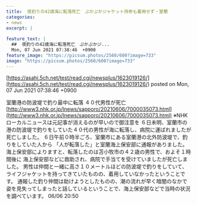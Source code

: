 ```yaml
---
title:  夜釣りの42歳海に転落死亡　ぷかぷかジャケット持参も着用せず・室蘭 
categories:
- news
excerpt: |
  
feature_text: |
  ##  夜釣りの42歳海に転落死亡　ぷかぷかジ...
  Mon, 07 Jun 2021 07:38:46  +0900
feature_image: "https://picsum.photos/2560/600?image=733"
image: "https://picsum.photos/2560/600?image=733"
---
```


[https://asahi.5ch.net/test/read.cgi/newsplus/1623019126/](https://asahi.5ch.net/test/read.cgi/newsplus/1623019126/)
posted on Mon, 07 Jun 2021 07:38:46  +0900

<!--more-->

室蘭港の防波堤で釣り最中に転落 ４０代男性が死亡 [http://www3.nhk.or.jp/lnews/sapporo/20210606/7000035073.html](http://www3.nhk.or.jp/lnews/sapporo/20210606/7000035073.html) ※NHKローカルニュースは元記事が消えるのが早いので御注意を ６日未明、室蘭市の港の防波堤で釣りをしていた４０代の男性が海に転落し、病院に運ばれましたが死亡しました。 ６日午前０時半ごろ、室蘭市にある室蘭港の北外防波堤で、釣りをしていた人から 「人が転落した」と室蘭海上保安部に通報がありました。 海上保安部によりますと、転落したのは苫小牧市の４２歳の男性で、およそ１時間後に 海上保安部などに救助され、病院で手当てを受けていましたが死亡しました。 男性は仲間と一緒に高さ１０メートルほどの防波堤で釣りをしていて、 ライフジャケットを持ってきていたものの、着用していなかったということです。 通報した釣り仲間は助けようとしたものの、潮の流れが早く暗闇のなかで 姿を見失ってしまったと話しているということで、海上保安部などで当時の状況を調べています。 06/06 20:50
